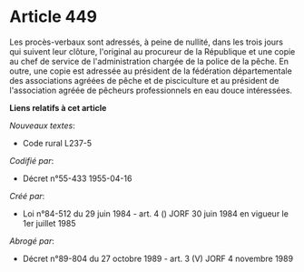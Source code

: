 # Article 449

Les procès-verbaux sont adressés, à peine de nullité, dans les trois jours qui suivent leur clôture, l'original au procureur
de la République et une copie au chef de service de l'administration chargée de la police de la pêche. En outre, une copie
est adressée au président de la fédération départementale des associations agréées de pêche et de pisciculture et au
président de l'association agréée de pêcheurs professionnels en eau douce intéressées.

**Liens relatifs à cet article**

_Nouveaux textes_:

  - Code rural L237-5

_Codifié par_:

  - Décret n°55-433 1955-04-16

_Créé par_:

  - Loi n°84-512 du 29 juin 1984 - art. 4 () JORF 30 juin 1984 en vigueur le 1er juillet 1985

_Abrogé par_:

  - Décret n°89-804 du 27 octobre 1989 - art. 3 (V) JORF 4 novembre 1989
